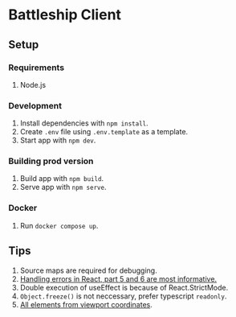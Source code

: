 # Battleship Client

## Setup

### Requirements

1. Node.js

### Development

1. Install dependencies with `npm install`.
1. Create `.env` file using `.env.template` as a template.
1. Start app with `npm dev`.

### Building prod version

1. Build app with `npm build`.
1. Serve app with `npm serve`.

### Docker

1. Run `docker compose up`.

## Tips

1. Source maps are required for debugging.
1. [Handling errors in React, part 5 and 6 are most informative.](https://www.developerway.com/posts/show-to-handle-errors-in-react)
1. Double execution of useEffect is because of React.StrictMode.
1. `Object.freeze()` is not neccessary, prefer typescript `readonly`.
1. [All elements from viewport coordinates](https://developer.mozilla.org/en-US/docs/Web/API/Document/elementsFromPoint).
